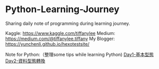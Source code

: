# Python-Learning-Journey
Sharing daily note of programming during learning journey.


Kaggle: https://www.kaggle.com/tiffanylee
Medium: https://medium.com/@tiffanylee.tiffany
My Blogger: https://yunchenli.github.io/hexotestsite/

Note for Python:（整理some tips while learning Python)
 [Day1-基本型態](https://github.com/YunChenLi/Tensorflow-Notebook/blob/main/Day1%20-%20基本型態(Basic%20Types))
 [Day2-資料型態轉換](https://github.com/YunChenLi/Tensorflow-Notebook/blob/main/Day2%20-%20資料型態轉換(Type%20Transformaion))

